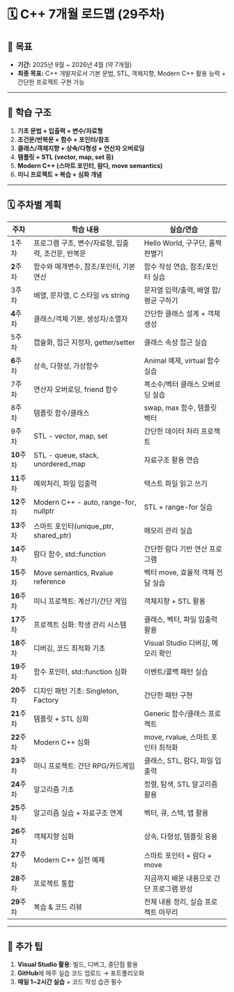 # 🗓️ C++ 7개월 로드맵 (29주차)

## 🎯 목표

- **기간:** 2025년 9월 ~ 2026년 4월 (약 7개월)
- **최종 목표:** C++ 개발자로서 기본 문법, STL, 객체지향, Modern C++ 활용 능력 + 간단한 프로젝트 구현 가능

---

## 📌 학습 구조

1. **기초 문법 + 입출력 + 변수/자료형**
2. **조건문/반복문 + 함수 + 포인터/참조**
3. **클래스/객체지향 + 상속/다형성 + 연산자 오버로딩**
4. **템플릿 + STL (vector, map, set 등)**
5. **Modern C++ (스마트 포인터, 람다, move semantics)**
6. **미니 프로젝트 + 복습 + 심화 개념**

---

## 🗓️ 주차별 계획

| 주차 | 학습 내용 | 실습/연습 |
| --- | --- | --- |
| 1주차 | 프로그램 구조, 변수/자료형, 입출력, 조건문, 반복문 | Hello World, 구구단, 홀짝 판별기 |
| **2**주차 | 함수와 매개변수, 참조/포인터, 기본 연산 | 함수 작성 연습, 참조/포인터 실습 |
| 3주차 | 배열, 문자열, C 스타일 vs string | 문자열 입력/출력, 배열 합/평균 구하기 |
| **4**주차 | 클래스/객체 기본, 생성자/소멸자 | 간단한 클래스 설계 + 객체 생성 |
| 5주차 | 캡슐화, 접근 지정자, getter/setter | 클래스 속성 접근 실습 |
| **6**주차 | 상속, 다형성, 가상함수 | Animal 예제, virtual 함수 실습 |
| 7주차 | 연산자 오버로딩, friend 함수 | 복소수/벡터 클래스 오버로딩 실습 |
| 8주차 | 템플릿 함수/클래스 | swap, max 함수, 템플릿 벡터 |
| 9주차 | STL - vector, map, set | 간단한 데이터 처리 프로젝트 |
| **10**주차 | STL - queue, stack, unordered_map | 자료구조 활용 연습 |
| **11**주차 | 예외처리, 파일 입출력 | 텍스트 파일 읽고 쓰기 |
| **12**주차 | Modern C++ - auto, range-for, nullptr | STL + range-for 실습 |
| **13**주차 | 스마트 포인터(unique_ptr, shared_ptr) | 메모리 관리 실습 |
| **14**주차 | 람다 함수, std::function | 간단한 람다 기반 연산 프로그램 |
| **15**주차 | Move semantics, Rvalue reference | 벡터 move, 효율적 객체 전달 실습 |
| **16**주차 | 미니 프로젝트: 계산기/간단 게임 | 객체지향 + STL 활용 |
| **17**주차 | 프로젝트 심화: 학생 관리 시스템 | 클래스, 벡터, 파일 입출력 활용 |
| **18**주차 | 디버깅, 코드 최적화 기초 | Visual Studio 디버깅, 메모리 확인 |
| **19**주차 | 함수 포인터, std::function 심화 | 이벤트/콜백 패턴 실습 |
| **20**주차 | 디자인 패턴 기초: Singleton, Factory | 간단한 패턴 구현 |
| **21**주차 | 템플릿 + STL 심화 | Generic 함수/클래스 프로젝트 |
| **22**주차 | Modern C++ 심화 | move, rvalue, 스마트 포인터 최적화 |
| **23**주차 | 미니 프로젝트: 간단 RPG/카드게임 | 클래스, STL, 람다, 파일 입출력 |
| **24**주차 | 알고리즘 기초 | 정렬, 탐색, STL 알고리즘 활용 |
| **25**주차 | 알고리즘 실습 + 자료구조 연계 | 벡터, 큐, 스택, 맵 활용 |
| **26**주차 | 객체지향 심화 | 상속, 다형성, 템플릿 응용 |
| **27**주차 | Modern C++ 실전 예제 | 스마트 포인터 + 람다 + move |
| **28**주차 | 프로젝트 통합 | 지금까지 배운 내용으로 간단 프로그램 완성 |
| **29**주차 | 복습 & 코드 리뷰 | 전체 내용 정리, 실습 프로젝트 마무리 |

---

## 📌 추가 팁

1. **Visual Studio 활용**: 빌드, 디버그, 중단점 활용
2. **GitHub**에 매주 실습 코드 업로드 → 포트폴리오화
3. **매일 1~2시간 실습** + 코드 작성 습관 필수
